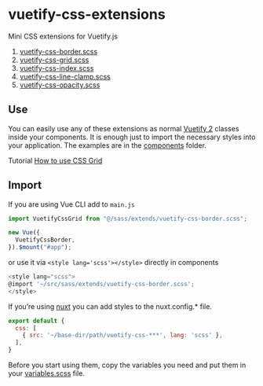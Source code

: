 # vuetify-css-extensions

Mini CSS extensions for Vuetify.js

1. [vuetify-css-border.scss][border]
2. [vuetify-css-grid.scss][grid]
3. [vuetify-css-index.scss][index]
4. [vuetify-css-line-clamp.scss][line-clamp]
5. [vuetify-css-opacity.scss][opacity]

## Use

You can easily use any of these extensions as normal [Vuetify 2][vuetify] classes inside your components. It is enough just to import the necessary styles into your application. The examples are in the [components][examples] folder.

Tutorial [How to use CSS Grid][how-to-use-grid]

## Import

If you are using Vue CLI add to `main.js`

```js
import VuetifyCssGrid from "@/sass/extends/vuetify-css-border.scss";

new Vue({
  VuetifyCssBorder,
}).$mount("#app");

```

or use it via `<style lang='scss'></style>` directly in components

```js
<style lang="scss">
@import '~/src/sass/extends/vuetify-css-border.scss';
</style>
```

If you’re using [nuxt] you can add styles to the nuxt.config.* file.

```js
export default {
  css: [
    { src: '~/base-dir/path/vuetify-css-***', lang: 'scss' },
  ],
}
```

Before you start using them, copy the variables you need and put them in your [variables.scss][variables] file.

[vuetify]: https://github.com/vuetifyjs/vuetify
[nuxt]: https://github.com/nuxt/nuxt.js
[variables]: https://github.com/andrejsharapov/vuetify-css-extensions/blob/master/src/sass/variables.scss
[border]: https://github.com/andrejsharapov/vuetify-css-extensions/tree/master/src/sass/extends/vuetify-css-border.scss
[grid]: https://github.com/andrejsharapov/vuetify-css-extensions/tree/master/src/sass/extends/vuetify-css-grid.scss
[index]: https://github.com/andrejsharapov/vuetify-css-extensions/tree/master/src/sass/extends/vuetify-css-index.scss
[line-clamp]: https://github.com/andrejsharapov/vuetify-css-extensions/tree/master/src/sass/extends/vuetify-css-line-clamp.scss
[opacity]: https://github.com/andrejsharapov/vuetify-css-extensions/tree/master/src/sass/extends/vuetify-css-opacity.scss

[how-to-use-grid]: https://dev.to/andrejsharapov/vuetify-use-css-grid-classes-17nl
[examples]: https://github.com/andrejsharapov/vuetify-css-extensions/tree/master/src/components
